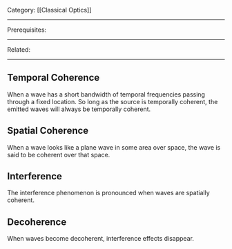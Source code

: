 Category: [[Classical Optics]]
___
Prerequisites:
___
Related: 
___
## Temporal Coherence
When a wave has a short bandwidth of temporal frequencies passing through a fixed location. So long as the source is temporally coherent, the emitted waves will always be temporally coherent. 
## Spatial Coherence
When a wave looks like a plane wave in some area over space, the wave is said to be coherent over that space. 
## Interference
The interference phenomenon is pronounced when waves are spatially coherent. 
## Decoherence
When waves become decoherent, interference effects disappear. 
